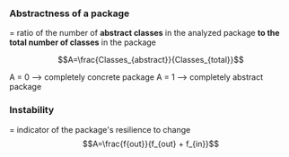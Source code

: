 
### **Abstractness** of a package
= ratio of the number of **abstract classes** in the analyzed package **to the total number of classes** in the package

$$A=\frac{Classes_{abstract}}{Classes_{total}}$$



A = 0 --> completely concrete package
A = 1 --> completely abstract package

### **Instability** 
= indicator of the package's resilience to change
$$A=\frac{f{out}}{f_{out} + f_{in}}$$

